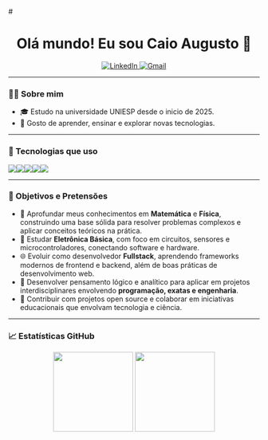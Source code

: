 #<h1 align="center">Olá mundo! Eu sou Caio Augusto 👋</h1>

<p align="center">
  <a href="https://www.linkedin.com/in/caio-augusto/" target="_blank">
    <img src="https://img.shields.io/badge/LinkedIn-blue?style=flat-square&logo=linkedin" alt="LinkedIn">
  </a>
  <a href="mailto:caioaugustolrp@hotmail.com">
    <img src="https://img.shields.io/badge/Gmail-red?style=flat-square&logo=gmail&logoColor=white" alt="Gmail">
  </a>
</p>

---

### 👨‍🏫 Sobre mim

- 🎓 Estudo na universidade UNIESP desde o inicio de 2025.
- 💬 Gosto de aprender, ensinar e explorar novas tecnologias.

---

### 🚀 Tecnologias que uso

<p style="display: flex; flex-wrap: wrap;">
  <img src="https://img.shields.io/badge/Python-3776AB?style=for-the-badge&logo=python&logoColor=white" />
  <img src="https://img.shields.io/badge/HTML5-E34F26?style=for-the-badge&logo=html5&logoColor=white" />
  <img src="https://img.shields.io/badge/CSS3-1572B6?style=for-the-badge&logo=css3&logoColor=white" />
  <img src="https://img.shields.io/badge/Git-F05032?style=for-the-badge&logo=git&logoColor=white" />
  <img src="https://img.shields.io/badge/Linux-FCC624?style=for-the-badge&logo=linux&logoColor=black" />
</p>

---

### 🎯 Objetivos e Pretensões

- 📘 Aprofundar meus conhecimentos em **Matemática** e **Física**, construindo uma base sólida para resolver problemas complexos e aplicar conceitos teóricos na prática.
- 🔌 Estudar **Eletrônica Básica**, com foco em circuitos, sensores e microcontroladores, conectando software e hardware.
- 🌐 Evoluir como desenvolvedor **Fullstack**, aprendendo frameworks modernos de frontend e backend, além de boas práticas de desenvolvimento web.
- 🧠 Desenvolver pensamento lógico e analítico para aplicar em projetos interdisciplinares envolvendo **programação, exatas e engenharia**.
- 🚀 Contribuir com projetos open source e colaborar em iniciativas educacionais que envolvam tecnologia e ciência.

---

### 📈 Estatísticas GitHub

<p align="center">
  <img height="160em" src="https://github-readme-stats.vercel.app/api?username=CaioAugusto-arch&show_icons=true&theme=tokyonight" />
  <img height="160em" src="https://github-readme-stats.vercel.app/api/top-langs/?username=CaioAugusto-arch&layout=compact&theme=tokyonight"/>
</p>
